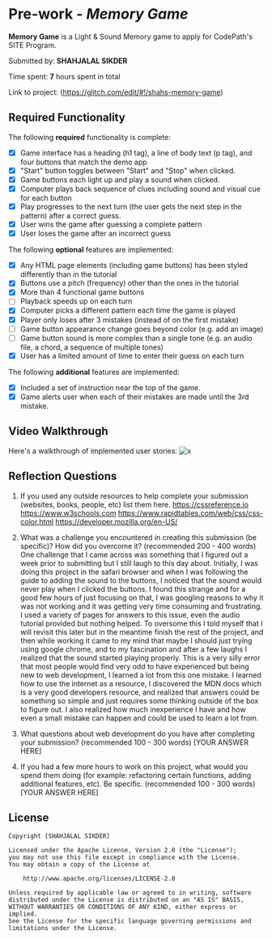 # Pre-work - *Memory Game*

**Memory Game** is a Light & Sound Memory game to apply for CodePath's SITE Program. 

Submitted by: **SHAHJALAL SIKDER**

Time spent: **7** hours spent in total

Link to project: (https://glitch.com/edit/#!/shahs-memory-game)

## Required Functionality

The following **required** functionality is complete:

* [x] Game interface has a heading (h1 tag), a line of body text (p tag), and four buttons that match the demo app
* [x] "Start" button toggles between "Start" and "Stop" when clicked. 
* [x] Game buttons each light up and play a sound when clicked. 
* [x] Computer plays back sequence of clues including sound and visual cue for each button
* [x] Play progresses to the next turn (the user gets the next step in the pattern) after a correct guess. 
* [x] User wins the game after guessing a complete pattern
* [x] User loses the game after an incorrect guess

The following **optional** features are implemented:

* [x] Any HTML page elements (including game buttons) has been styled differently than in the tutorial
* [x] Buttons use a pitch (frequency) other than the ones in the tutorial
* [x] More than 4 functional game buttons
* [ ] Playback speeds up on each turn
* [x] Computer picks a different pattern each time the game is played
* [x] Player only loses after 3 mistakes (instead of on the first mistake)
* [ ] Game button appearance change goes beyond color (e.g. add an image)
* [ ] Game button sound is more complex than a single tone (e.g. an audio file, a chord, a sequence of multiple tones)
* [x] User has a limited amount of time to enter their guess on each turn

The following **additional** features are implemented:

- [x] Included a set of instruction near the top of the game.
- [x] Game alerts user when each of their mistakes are made until the 3rd mistake.

## Video Walkthrough

Here's a walkthrough of implemented user stories:
![x](https://recordit.co/TA5TVTkPbe.gif)


## Reflection Questions
1. If you used any outside resources to help complete your submission (websites, books, people, etc) list them here. 
https://cssreference.io
https://www.w3schools.com
https://www.rapidtables.com/web/css/css-color.html
https://developer.mozilla.org/en-US/

2. What was a challenge you encountered in creating this submission (be specific)? How did you overcome it? (recommended 200 - 400 words) 
One challenge that I came across was something that I figured out a week prior to submitting but I still laugh to this day about. Initially, I was doing this project in the safari browser and when I was following the guide to adding the sound to the buttons, I noticed that the sound would never play when I clicked the buttons. I found this strange and for a good few hours of just focusing on that, I was googling reasons to why it was not working and it was getting very time consuming and frustrating. I used a variety of pages for answers to this issue, even the audio tutorial provided but nothing helped. To oversome this I told myself that I will revisit this later but in the meantime finish the rest of the project, and then while working it came to my mind that maybe I should just trying using google chrome, and to my fascination and after a few laughs I realized that the sound started playing properly. This is a very silly error that most people would find very odd to have experienced but being new to web development, I learned a lot from this one mistake. I learned how to use the internet as a resource, I discovered the MDN docs which is a very good developers resource, and realized that answers could be something so simple and just requires some thinking outside of the box to figure out. I also realized how much inexperience I have and how even a small mistake can happen and could be used to learn a lot from.

3. What questions about web development do you have after completing your submission? (recommended 100 - 300 words) 
[YOUR ANSWER HERE]

4. If you had a few more hours to work on this project, what would you spend them doing (for example: refactoring certain functions, adding additional features, etc). Be specific. (recommended 100 - 300 words) 
[YOUR ANSWER HERE]



## License

    Copyright [SHAHJALAL SIKDER]

    Licensed under the Apache License, Version 2.0 (the "License");
    you may not use this file except in compliance with the License.
    You may obtain a copy of the License at

        http://www.apache.org/licenses/LICENSE-2.0

    Unless required by applicable law or agreed to in writing, software
    distributed under the License is distributed on an "AS IS" BASIS,
    WITHOUT WARRANTIES OR CONDITIONS OF ANY KIND, either express or implied.
    See the License for the specific language governing permissions and
    limitations under the License.
